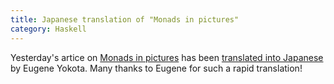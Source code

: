 ```yaml
---
title: Japanese translation of "Monads in pictures"
category: Haskell
---
```


Yesterday's artice on [Monads in pictures](/2012/08/monads-in-pictures/) has been [translated into Japanese](http://eed3si9n.com/ja/monads-in-pictures) by Eugene Yokota.  Many thanks to Eugene for such a rapid translation!
